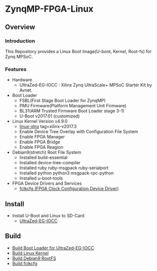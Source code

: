 ZynqMP-FPGA-Linux
====================================================================================

Overview
------------------------------------------------------------------------------------

### Introduction

This Repository provides a Linux Boot Image(U-boot, Kernel, Root-fs) for Zynq MPSoC.

### Features

* Hardware
  + UltraZed-EG-IOCC : Xilinx Zynq UltraScale+ MPSoC Starter Kit by Avnet.
* Boot Loader
  + FSBL(First Stage Boot Loader for ZynqMP)
  + PMU Firmware(Platform Management Unit Firmware)
  + BL31(ARM Trusted Firmware Boot Loader stage 3-1)
  + U-Boot v2017.01 (customized)
* Linux Kernel Version v4.9.0
  + [linux-xlnx](https://github.com/Xilinx/linux-xlnx) tag=xilinx-v2017.3
  + Enable Device Tree Overlay with Configuration File System
  + Enable FPGA Manager
  + Enable FPGA Bridge
  + Enable FPGA Reagion
* Debian9(stretch) Root File System
  + Installed build-essential
  + Installed device-tree-compiler
  + Installed ruby ruby-msgpack ruby-serialport
  + Installed python python3 msgpack-rpc-python
  + Installed u-boot-tools
* FPGA Device Drivers and Services
  + [fclkcfg    (FPGA Clock Configuration Device Driver)](https://github.com/ikwzm/fclkcfg)

Install
------------------------------------------------------------------------------------

* Install U-Boot and Linux to SD-Card
  + [UltraZed-EG-IOCC](doc/install/ultrazed-eg-iocc.md)

Build 
------------------------------------------------------------------------------------

* [Build Boot Loader for UltraZed-EG-IOCC](target/UltraZed-EG-IOCC/build/Readme.md)
* [Build Linux Kernel](doc/build/linux-xlnx-v2017.3-zynqmp-fpga.md)
* [Build Debian9 RootFS](doc/build/debian9-rootfs.md)
* [Build fclkcfg](fclkcfg/Readme.md)
